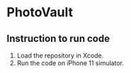 # PhotoVault

## Instruction to run code

1. Load the repository in Xcode.
2. Run the code on iPhone 11 simulator.
